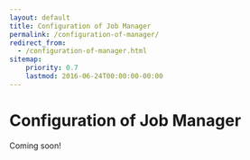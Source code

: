 ```yaml
---
layout: default
title: Configuration of Job Manager
permalink: /configuration-of-manager/
redirect_from:
  - /configuration-of-manager.html
sitemap:
    priority: 0.7
    lastmod: 2016-06-24T00:00:00-00:00
---
```


# <i class="fa fa-keyboard-o"></i> Configuration of Job Manager


Coming soon!